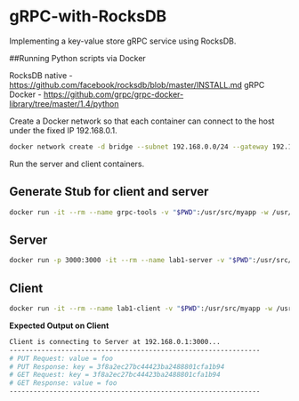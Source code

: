 # gRPC-with-RocksDB
Implementing a key-value store gRPC service using RocksDB.

##Running Python scripts via Docker

RocksDB native - https://github.com/facebook/rocksdb/blob/master/INSTALL.md
gRPC Docker - https://github.com/grpc/grpc-docker-library/tree/master/1.4/python


Create a Docker network so that each container can connect to the host under the fixed IP 192.168.0.1.
```sh
docker network create -d bridge --subnet 192.168.0.0/24 --gateway 192.168.0.1 dockernet
```

Run the server and client containers.

## Generate Stub for client and server
```sh
docker run -it --rm --name grpc-tools -v "$PWD":/usr/src/myapp -w /usr/src/myapp ubuntu-python3.6-rocksdb-grpc:1.0 python3.6 -m grpc.tools.protoc -I. --python_out=. --grpc_python_out=. datastore.proto
```


## Server
```sh
docker run -p 3000:3000 -it --rm --name lab1-server -v "$PWD":/usr/src/myapp -w /usr/src/myapp ubuntu-python3.6-rocksdb-grpc:1.0 python3.6 server.py
```

## Client
```sh
docker run -it --rm --name lab1-client -v "$PWD":/usr/src/myapp -w /usr/src/myapp ubuntu-python3.6-rocksdb-grpc:1.0 python3.6 client.py 192.168.0.1
```


**Expected Output on Client**
```sh
Client is connecting to Server at 192.168.0.1:3000...
---------------------------------------------------------------
# PUT Request: value = foo
# PUT Response: key = 3f8a2ec27bc44423ba2488801cfa1b94
# GET Request: key = 3f8a2ec27bc44423ba2488801cfa1b94
# GET Response: value = foo
---------------------------------------------------------------
```
